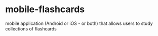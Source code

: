 # mobile-flashcards
 mobile application (Android or iOS - or both) that allows users to study collections of flashcards
